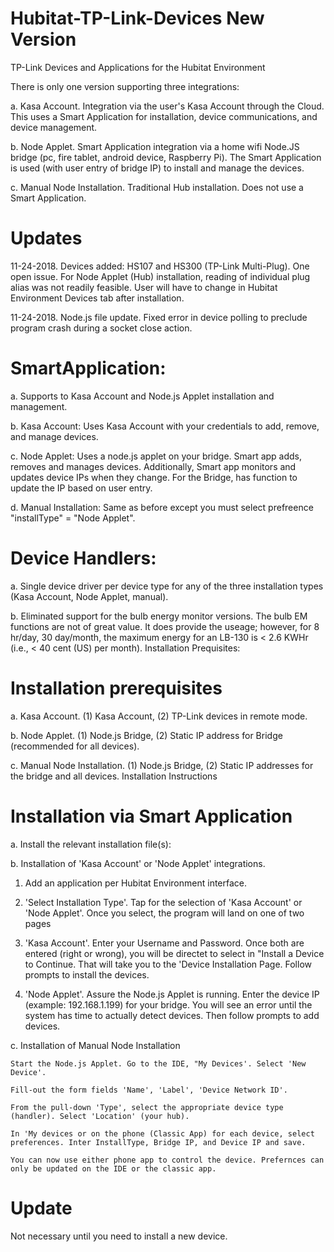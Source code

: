 # Hubitat-TP-Link-Devices New Version
TP-Link Devices and Applications for the Hubitat Environment

There is only one version supporting three integrations:

a.  Kasa Account. Integration via the user's Kasa Account through the Cloud. This uses a Smart Application for installation, device communications, and device management.

b.  Node Applet. Smart Application integration via a home wifi Node.JS bridge (pc, fire tablet, android device, Raspberry Pi). The Smart Application is used (with user entry of bridge IP) to install and manage the devices.

c.  Manual Node Installation. Traditional Hub installation. Does not use a Smart Application.

# Updates
11-24-2018.  Devices added:  HS107 and HS300 (TP-Link Multi-Plug).  One open issue.  For Node Applet (Hub) installation, reading of individual plug alias was not readily feasible.  User will have to change in Hubitat Environment Devices tab after installation.

11-24-2018.  Node.js file update.  Fixed error in device polling to preclude program crash during a socket close action.

# SmartApplication:

a.  Supports to Kasa Account and Node.js Applet installation and management.

b.  Kasa Account:  Uses Kasa Account with your credentials to add, remove, and manage devices.

c.  Node Applet:  Uses a node.js applet on your bridge.  Smart app adds, removes and manages devices.  Additionally, Smart app monitors and updates device IPs when they change.  For the Bridge, has function to update the IP based on user entry.

d.  Manual Installation:  Same as before except you must select prefreence "installType" = "Node Applet".

# Device Handlers:

a. Single device driver per device type for any of the three installation types (Kasa Account, Node Applet, manual).

b. Eliminated support for the bulb energy monitor versions. The bulb EM functions are not of great value. It does provide the useage; however, for 8 hr/day, 30 day/month, the maximum energy for an LB-130 is < 2.6 KWHr (i.e., < 40 cent (US) per month).
Installation Prequisites:

# Installation prerequisites

a. Kasa Account. (1) Kasa Account, (2) TP-Link devices in remote mode.

b. Node Applet. (1) Node.js Bridge, (2) Static IP address for Bridge (recommended for all devices).

c. Manual Node Installation. (1) Node.js Bridge, (2) Static IP addresses for the bridge and all devices.
Installation Instructions

# Installation via Smart Application

a. Install the relevant installation file(s):

b. Installation of 'Kasa Account' or 'Node Applet' integrations.

1.  Add an application per Hubitat Environment interface.

2.  'Select Installation Type'.  Tap for the selection of 'Kasa Account' or 'Node Applet'.  Once you select, the program will land on one of two pages

3.  'Kasa Account'.  Enter your Username and Password.  Once both are entered (right or wrong), you will be directet to select in "Install a Device to Continue.  That will take you to the 'Device Installation Page.  Follow prompts to install the devices.

4.  'Node Applet'. Assure the Node.js Applet is running.  Enter the device IP (example:  192.168.1.199) for your bridge.  You will see an error until the system has time to actually detect devices.  Then follow prompts to add devices.

c. Installation of Manual Node Installation

    Start the Node.js Applet. Go to the IDE, "My Devices'. Select 'New Device'.

    Fill-out the form fields 'Name', 'Label', 'Device Network ID'.

    From the pull-down 'Type', select the appropriate device type (handler). Select 'Location' (your hub).

    In 'My devices or on the phone (Classic App) for each device, select preferences. Inter InstallType, Bridge IP, and Device IP and save.

    You can now use either phone app to control the device. Prefernces can only be updated on the IDE or the classic app.

# Update

Not necessary until you need to install a new device.
